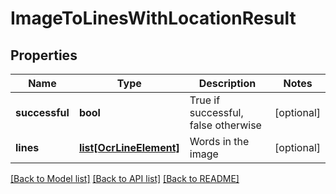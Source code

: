# ImageToLinesWithLocationResult

## Properties
Name | Type | Description | Notes
------------ | ------------- | ------------- | -------------
**successful** | **bool** | True if successful, false otherwise | [optional] 
**lines** | [**list[OcrLineElement]**](OcrLineElement.md) | Words in the image | [optional] 

[[Back to Model list]](../README.md#documentation-for-models) [[Back to API list]](../README.md#documentation-for-api-endpoints) [[Back to README]](../README.md)


